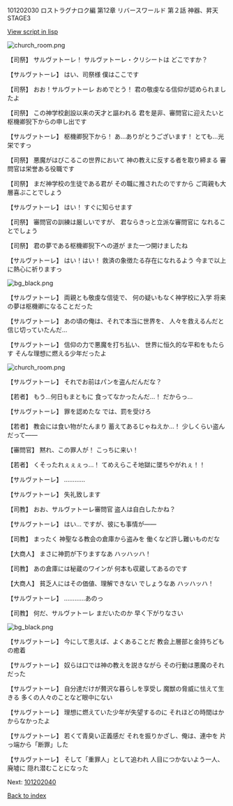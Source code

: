 101202030 ロストラグナロク編 第12章 リバースワールド 第２話 神器、昇天 STAGE3

[View script in lisp](../scripts/101202030.txt)

![church_room.png](../images/backgrounds/church_room.png)

【司祭】
サルヴァトーレ！
サルヴァトーレ・クリシートは
どこですか？

【サルヴァトーレ】
はい、司祭様
僕はここです

【司祭】
おお！サルヴァトーレ
おめでとう！
君の敬虔なる信仰が認められましたよ

【司祭】
この神学校創設以来の天才と謳われる
君を是非、審問官に迎えたいと
枢機卿猊下からの申し出です

【サルヴァトーレ】
枢機卿猊下から！
あ…ありがとうございます！
とても…光栄ですっ

【司祭】
悪魔がはびこるこの世界において
神の教えに反する者を取り締まる
審問官は栄誉ある役職です

【司祭】
まだ神学校の生徒である君が
その職に推されたのですから
ご両親も大層喜ぶことでしょう

【サルヴァトーレ】
はい！
すぐに知らせます

【司祭】
審問官の訓練は厳しいですが、
君ならきっと立派な審問官に
なれることでしょう

【司祭】
君の夢である枢機卿猊下への道が
また一つ開けましたね

【サルヴァトーレ】
はい！はい！
救済の象徴たる存在になれるよう
今まで以上に熱心に祈りますっ

![bg_black.png](../images/backgrounds/bg_black.png)

【サルヴァトーレ】
両親とも敬虔な信徒で、
何の疑いもなく神学校に入学
将来の夢は枢機卿になることだった

【サルヴァトーレ】
あの頃の俺は、それで本当に世界を、
人々を救えるんだと
信じ切っていたんだ…

【サルヴァトーレ】
信仰の力で悪魔を打ち払い、
世界に恒久的な平和をもたらす
そんな理想に燃える少年だったよ

![church_room.png](../images/backgrounds/church_room.png)

【サルヴァトーレ】
それでお前はパンを盗んだんだな？

【若者】
もう…何日もまともに
食ってなかったんだ…！
だからっ…

【サルヴァトーレ】
罪を認めたな
では、罰を受けろ

【若者】
教会には食い物がたんまり
蓄えてあるじゃねえか…！
少しくらい盗んだって――

【審問官】
黙れ、この罪人が！
こっちに来い！

【若者】
くそったれぇぇぇっ…！
てめえらこそ地獄に墜ちやがれぇ！！

【サルヴァトーレ】
…………

【サルヴァトーレ】
失礼致します

【司教】
おお、サルヴァトーレ審問官
盗人は自白したかね？

【サルヴァトーレ】
はい…
ですが、彼にも事情が――

【司教】
まったく
神聖なる教会の倉庫から盗みを
働くなど許し難いものだな

【大商人】
まさに神罰が下りますなあ
ハッハッハ！

【司教】
あの倉庫には秘蔵のワインが
何本も収蔵してあるのです

【大商人】
貧乏人にはその価値、理解できない
でしょうなあ
ハッハッハ！

【サルヴァトーレ】
…………あのっ

【司教】
何だ、サルヴァトーレ
まだいたのか
早く下がりなさい

![bg_black.png](../images/backgrounds/bg_black.png)

【サルヴァトーレ】
今にして思えば、よくあることだ
教会上層部と金持ちどもの癒着

【サルヴァトーレ】
奴らは口では神の教えを説きながら
その行動は悪魔のそれだった

【サルヴァトーレ】
自分達だけが贅沢な暮らしを享受し
魔獣の脅威に怯えて生きる
多くの人々のことなど眼中にない

【サルヴァトーレ】
理想に燃えていた少年が失望するのに
それほどの時間はかからなかったよ

【サルヴァトーレ】
若くて青臭い正義感だ
それを振りかざし、俺は、連中を
片っ端から「断罪」した

【サルヴァトーレ】
そして「重罪人」として追われ
人目につかないよう一人、廃墟に
隠れ潜むことになった

Next: [101202040](101202040.md)

[Back to index](index.md)
